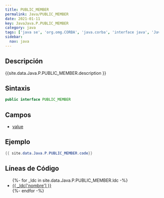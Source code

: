 ```yaml
---
title: PUBLIC_MEMBER
permalink: Java/PUBLIC_MEMBER
date: 2021-01-11
key: JavaJava.P.PUBLIC_MEMBER
category: java
tags: ['java se', 'org.omg.CORBA', 'java.corba', 'interface java', 'Java 1.0']
sidebar: 
  nav: java
---
```


## Descripción
{{site.data.Java.P.PUBLIC_MEMBER.description }}

## Sintaxis
~~~java
public interface PUBLIC_MEMBER
~~~

## Campos
* [value](/Java/PUBLIC_MEMBER/value)

## Ejemplo
~~~java
{{ site.data.Java.P.PUBLIC_MEMBER.code}}
~~~

## Líneas de Código
<ul>
{%- for _ldc in site.data.Java.P.PUBLIC_MEMBER.ldc -%}
   <li>
       <a href="{{_ldc['url'] }}">{{ _ldc['nombre'] }}</a>
   </li>
{%- endfor -%}
</ul>
